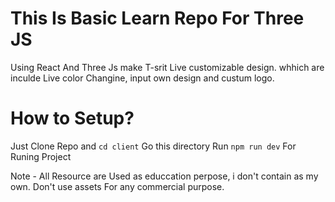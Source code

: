 # This Is Basic Learn Repo For Three JS
  Using React And Three Js make T-srit Live customizable design. whhich are inculde Live color Changine, input own design and custum logo.

# How to Setup?
  Just Clone Repo and `cd client` Go this directory Run `npm run dev` For Runing Project

Note - All Resource are Used as educcation perpose, i don't contain as my own. Don't use assets For any commercial purpose.
